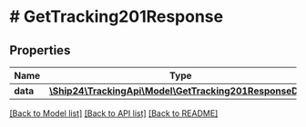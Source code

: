 # # GetTracking201Response

## Properties

Name | Type | Description | Notes
------------ | ------------- | ------------- | -------------
**data** | [**\Ship24\TrackingApi\Model\GetTracking201ResponseData**](GetTracking201ResponseData.md) |  | [optional]

[[Back to Model list]](../../README.md#models) [[Back to API list]](../../README.md#endpoints) [[Back to README]](../../README.md)
